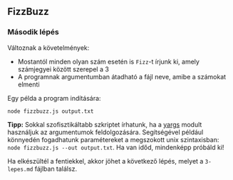 ## FizzBuzz

### Második lépés
Változnak a követelmények: 

- Mostantól minden olyan szám esetén is `Fizz`-t írjunk ki, amely számjegyei között szerepel a 3
- A programnak argumentumban átadható a fájl neve, amibe a számokat elmenti

Egy példa a program indítására:

```
node fizzbuzz.js output.txt
```

**Tipp:**
Sokkal szofisztikáltabb szkriptet írhatunk, ha a [yargs](https://www.npmjs.com/package/yargs) modult használjuk az argumentumok feldolgozására. Segítségével például könnyedén fogadhatunk paramétereket a megszokott unix szintaxisban: ```node fizzbuzz.js --out output.txt```. Ha van időd, mindenképp próbáld ki!

Ha elkészültél a fentiekkel, akkor jöhet a következő lépés, melyet a `3-lepes.md` fájlban találsz.
